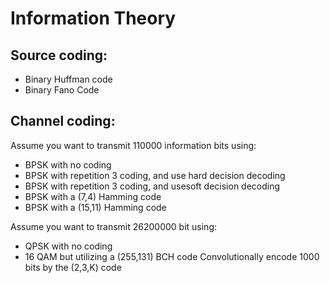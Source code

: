 # Information Theory
## Source coding:
- Binary Huffman code
- Binary Fano Code
## Channel coding:
Assume you want to transmit 110000 information bits using:
- BPSK with no coding
- BPSK with repetition 3 coding, and use hard decision decoding
- BPSK with repetition 3 coding, and usesoft decision decoding
- BPSK with a (7,4) Hamming code
- BPSK with a (15,11) Hamming code
  
Assume you want to transmit 26200000 bit using:
- QPSK with no coding
- 16 QAM but utilizing a (255,131) BCH code
Convolutionally encode 1000 bits by the (2,3,K) code  
